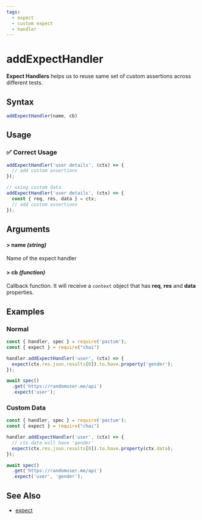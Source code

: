 ```yaml
---
tags:
  - expect
  - custom expect
  - handler
---
```


# addExpectHandler

**Expect Handlers** helps us to reuse same set of custom assertions across different tests.

## Syntax

```js
addExpectHandler(name, cb)
```

## Usage

### ✅  Correct Usage

```js
addExpectHandler('user details', (ctx) => {
  // add custom assertions
});
```

```js
// using custom data
addExpectHandler('user details', (ctx) => {
  const { req, res, data } = ctx;
  // add custom assertions
});
```

## Arguments

#### > name *(string)*

Name of the expect handler

#### > cb *(function)*

Callback function. It will receive a `context` object that has **req**, **res** and **data** properties.

## Examples

### Normal

```js
const { handler, spec } = require('pactum');
const { expect } = require("chai")

handler.addExpectHandler('user', (ctx) => {
  expect(ctx.res.json.results[0]).to.have.property('gender');
});

await spec()
  .get('https://randomuser.me/api')
  .expect('user');
```

### Custom Data

```js
const { handler, spec } = require('pactum');
const { expect } = require("chai")

handler.addExpectHandler('user', (ctx) => {
  // ctx.data will have 'gender'
  expect(ctx.res.json.results[0]).to.have.property(ctx.data);
});

await spec()
  .get('https://randomuser.me/api')
  .expect('user', 'gender');
```

## See Also

- [expect](/api/assertions/expect)